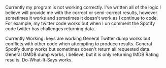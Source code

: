 <!-- # liri-node-app -->


Currently my program is not working correctly. I've written all of the logic I believe will provide me with the correct or semi-correct results, however sometimes it works and sometimes it doesn't work as I continue to code. For example, my twitter code works but when I un comment the Spotify code twitter has challenges returning data. 

Currently Working:
	keys are working
	General Twitter dump works but conflicts with other code when attempting to produce results.
	General Spotify dump works but sometimes doesn't return all requested data.
	General OMDB dump works, i believe, but it is only returning IMDB Rating results.
	Do-What-It-Says works.





